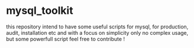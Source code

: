 # mysql_toolkit
this repository intend to have some useful scripts for mysql, for production, audit, installation etc and with a focus on simplicity only 
no complex usage, but some powerfull script
feel free to contribute !
